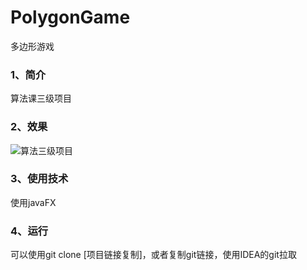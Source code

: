 # PolygonGame
多边形游戏
### 1、简介
算法课三级项目
### 2、效果
![算法三级项目](https://blog.xlxs.top/upload/2020/6/image-dbbb0c97364a49c594aa859a1385a4a2.png)
### 3、使用技术
使用javaFX <br>
### 4、运行
可以使用git clone [项目链接复制]，或者复制git链接，使用IDEA的git拉取
